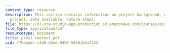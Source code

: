 ```yaml
---
content_type: resource
description: This section contains information on project background, goal of this
  project, data available, Future steps.
file: https://ol-ocw-studio-app-production.s3.amazonaws.com/courses/esd-342-advanced-system-architecture-spring-2006/f7beaadcc4d0b5ee045854b01b5af222_pres1_roofnet.pdf
file_type: application/pdf
resourcetype: Document
title: pres1_roofnet.pdf
uid: f7beaadc-c4d0-b5ee-0458-54b01b5af222
---
```

